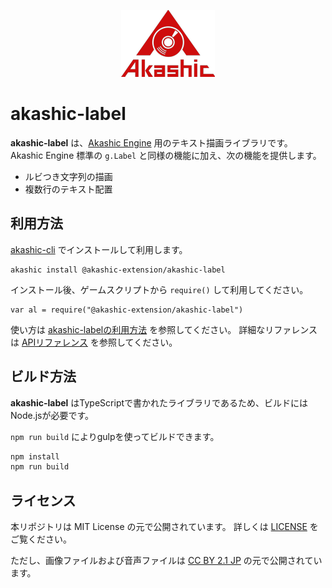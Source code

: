 <p align="center">
<img src="img/akashic.png"/>
</p>

# akashic-label

**akashic-label** は、[Akashic Engine](https://github.com/akashic-games/akashic-engine) 用のテキスト描画ライブラリです。
Akashic Engine 標準の `g.Label` と同様の機能に加え、次の機能を提供します。

* ルビつき文字列の描画
* 複数行のテキスト配置

## 利用方法

[akashic-cli](https://github.com/akashic-games/akashic-cli) でインストールして利用します。

```
akashic install @akashic-extension/akashic-label
```

インストール後、ゲームスクリプトから `require()` して利用してください。

```
var al = require("@akashic-extension/akashic-label")
```

使い方は [akashic-labelの利用方法](./akashic-label.md) を参照してください。
詳細なリファレンスは [APIリファレンス](https://akashic-games.github.io/reference/akashic-label/index.html) を参照してください。

## ビルド方法

**akashic-label** はTypeScriptで書かれたライブラリであるため、ビルドにはNode.jsが必要です。

`npm run build` によりgulpを使ってビルドできます。

```sh
npm install
npm run build
```

## ライセンス
本リポジトリは MIT License の元で公開されています。
詳しくは [LICENSE](./LICENSE) をご覧ください。

ただし、画像ファイルおよび音声ファイルは
[CC BY 2.1 JP](https://creativecommons.org/licenses/by/2.1/jp/) の元で公開されています。
